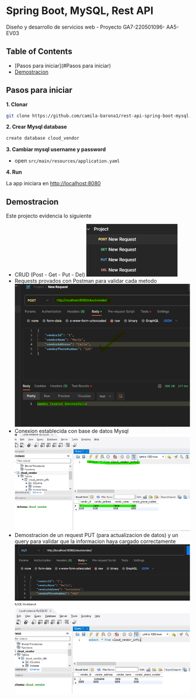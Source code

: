 # Spring Boot, MySQL, Rest API

Diseño y desarrollo de servicios web - Proyecto GA7-220501096-
AA5-EV03

## Table of Contents

- [Pasos para iniciar](#Pasos para iniciar)
- [Demostracion](#Demostracion)

## Pasos para iniciar

**1. Clonar**

```bash
git clone https://github.com/camila-barona1/rest-api-spring-boot-mysql.git
```

**2. Crear Mysql database**
```bash
create database cloud_vendor
```


**3. Cambiar mysql username y password**

+ open `src/main/resources/application.yaml`

**4. Run**

La app iniciara en <http://localhost:8080>

## Demostracion

Este projecto evidencia lo siguiente
- CRUD (Post - Get - Put - Del)
![Img](img/1.png)
- Requests provados con Postman para validar cada metodo
![Img](img/2.png)
- Conexion establecida con base de datos Mysql
![Img](img/3.png)
- Demostracion de un request PUT (para actualizacion de datos) y un query para validar que la informacion haya cargado correctamente
![Img](img/4.png)



